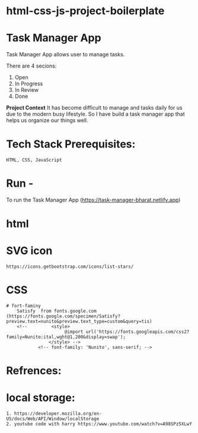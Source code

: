 # html-css-js-project-boilerplate

# Task Manager App

Task Manager App allows user to manage tasks.

There are 4 secions:
1. Open
2. In Progress
3.  In Review
4. Done

**Project Context**
It has become difficult to manage and tasks daily for us due to the modern busy lifestyle. So I have build a task manager app that helps us organize our things well.

# Tech Stack Prerequisites:
    HTML, CSS, JavaScript

# Run - 
To run the Task Manager App
  (https://task-manager-bharat.netlify.app)
 


# html
  # SVG icon
    https://icons.getbootstrap.com/icons/list-stars/
    
    
 # CSS 
    # fort-faminy
        Satisfy  from fonts.google.com     (https://fonts.google.com/specimen/Satisfy?preview.text=nunito&preview.text_type=custom&query=tis)
        <!--         <style>
                          @import url('https://fonts.googleapis.com/css2?family=Nunito:ital,wght@1,200&display=swap');
                    </style> -->
                <!-- font-family: 'Nunito', sans-serif; -->

# Refrences:
  # local storage:
    1. https://developer.mozilla.org/en-US/docs/Web/API/Window/localStorage 
    2. youtube code with harry https://www.youtube.com/watch?v=A98SPz5XLwY
